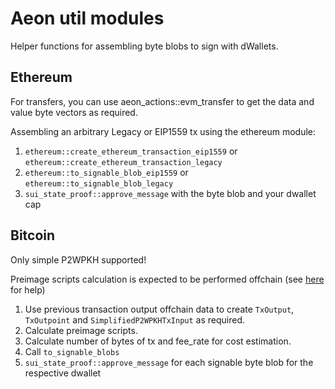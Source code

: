 # Aeon util modules

Helper functions for assembling byte blobs to sign with dWallets.

## Ethereum

For transfers, you can use aeon_actions::evm_transfer to get the data and value byte vectors as required.

Assembling an arbitrary Legacy or EIP1559 tx using the ethereum module:

1. `ethereum::create_ethereum_transaction_eip1559` or `ethereum::create_ethereum_transaction_legacy`
2. `ethereum::to_signable_blob_eip1559` or `ethereum::to_signable_blob_legacy`
3. `sui_state_proof::approve_message` with the byte blob and your dwallet cap

## Bitcoin

Only simple P2WPKH supported!

Preimage scripts calculation is expected to be performed offchain (see [here](https://github.com/spesmilo/electrum/blob/20d7543b53cda78977f18d565d9a56361436682d/electrum/transaction.py#L887) for help)

1. Use previous transaction output offchain data to create `TxOutput`, `TxOutpoint` and `SimplifiedP2WPKHTxInput` as required.
2. Calculate preimage scripts.
3. Calculate number of bytes of tx and fee_rate for cost estimation.
4. Call `to_signable_blobs`
5. `sui_state_proof::approve_message` for each signable byte blob for the respective dwallet
